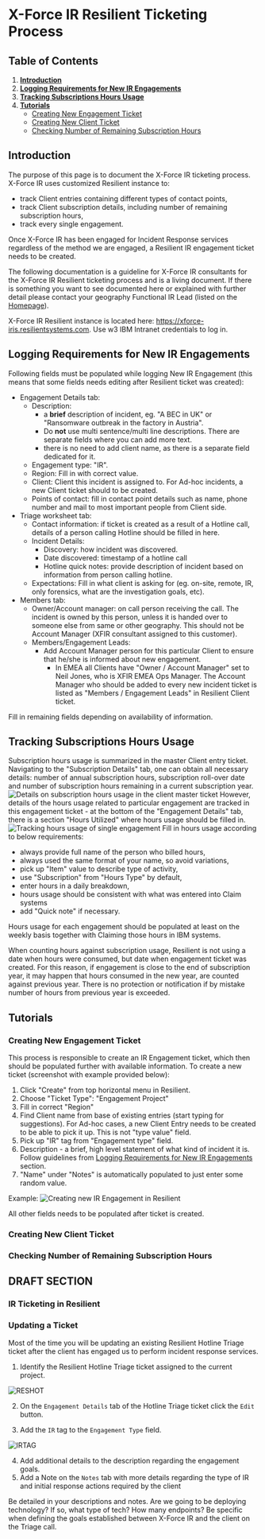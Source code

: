 

# X-Force IR Resilient Ticketing Process

## Table of Contents
1. **[Introduction](#Introduction)**
2. **[Logging Requirements for New IR Engagements](#Logging-Requirements-for-New-IR-Engagements)**
3. **[Tracking Subscriptions Hours Usage](#Tracking-Subscriptions-Hours-Usage)**
4. **[Tutorials](#Tutorials)**
	- [Creating New Engagement Ticket](#Creating-New-Engagement-Ticket)
	- [Creating New Client Ticket](#Creating-New-Client-Ticket)
	- [Checking Number of Remaining Subscription Hours](#Checking-Number-of-Remaining-Subscription-Hours)

## Introduction
The purpose of this page is to document the X-Force IR ticketing process. X-Force IR uses customized Resilient instance to:
- track Client entries containing different types of contact points,
- track Client subscription details, including number of remaining subscription hours,
- track every single engagement.

Once X-Force IR has been engaged for Incident Response services regardless of the method we are engaged, a Resilient IR engagement ticket needs to be created.

The following documentation is a guideline for X-Force IR consultants for the X-Force IR Resilient ticketing process and is a living document. If there is something you want to see documented here or explained with further detail please contact your geography Functional IR Lead (listed on the [Homepage](https://github.ibm.com/XFIR/DFIR-wiki/blob/master/Home.md)).

X-Force IR Resilient instance is located here: https://xforce-iris.resilientsystems.com. Use w3 IBM Intranet credentials to log in.

## Logging Requirements for New IR Engagements
Following fields must be populated while logging New IR Engagement (this means that some fields needs editing after Resilient ticket was created):
- Engagement Details tab:
	- Description:
		- a **brief** description of incident, eg. "A BEC in UK" or "Ransomware outbreak in the factory in Austria".
		- Do **not** use multi sentence/multi line descriptions. There are separate fields where you can add more text.
		- there is no need to add client name, as there is a separate field dedicated for it.
	- Engagement type: "IR".
	- Region: Fill in with correct value.
	- Client: Client this incident is assigned to. For Ad-hoc incidents, a new Client ticket should to be created.
	- Points of contact: fill in contact point details such as name, phone number and mail to most important people from Client side.
- Triage worksheet tab:
	- Contact information: if ticket is created as a result of a Hotline call, details of a person calling Hotline should be filled in here.
	- Incident Details:
		- Discovery: how incident was discovered.
		- Date discovered: timestamp of a hotline call
		- Hotline quick notes: provide description of incident based on information from person calling hotline.
	- Expectations: Fill in what client is asking for (eg. on-site, remote, IR, only forensics, what are the investigation goals, etc).
- Members tab:
	- Owner/Account manager: on call person receiving the call. The incident is owned by this person, unless it is handed over to someone else from same or other geography. This should not be Account Manager (XFIR consultant assigned to this customer).
	- Members/Engagement Leads: 
		- Add Account Manager person for this particular Client to ensure that he/she is informed about new engagement. 
			- In EMEA all Clients have "Owner / Account Manager" set to Neil Jones, who is XFIR EMEA Ops Manager. The Account Manager who should be added to every new incident ticket is listed as "Members / Engagement Leads" in Resilient Client ticket. 

Fill in remaining fields depending on availability of information.

## Tracking Subscriptions Hours Usage
Subscription hours usage is summarized in the master Client entry ticket. Navigating to the "Subscription Details" tab, one can obtain all necessary details: number of annual subscription hours, subscription roll-over date and number of subscription hours remaining in a current subscription year.
![Details on subscription hours usage in the client master ticket](https://github.ibm.com/XFIR/DFIR-wiki/wiki/DFIR/Resilient_tracking_subscription_hours_usage.png)
However, details of the hours usage related to particular engagement are tracked in this engagement ticket - at the bottom of the "Engagement Details" tab, there is a section "Hours Utilized" where hours usage should be filled in.
![Tracking hours usage of single engagement](https://github.ibm.com/XFIR/DFIR-wiki/wiki/DFIR/Resilient_tracking_hours_usage_in_engagement.png)
Fill in hours usage according to below requirements:
- always provide full name of the person who billed hours,
- always used the same format of your name, so avoid variations,
- pick up "Item" value to describe type of activity,
- use "Subscription" from "Hours Type" by default,
- enter hours in a daily breakdown,
- hours usage should be consistent with what was entered into Claim systems
- add "Quick note" if necessary.

Hours usage for each engagement should be populated at least on the weekly basis together with Claiming those hours in IBM systems.

When counting hours against subscription usage, Resilient is not using a date when hours were consumed, but date when engagement ticket was created. For this reason, if engagement is close to the end of subscription year, it may happen that hours consumed in the new year, are counted against previous year. There is no protection or notification if by mistake number of hours from previous year is exceeded. 


## Tutorials

### Creating New Engagement Ticket
This process is responsible to create an IR Engagement ticket, which then should be populated further with available information. To create a new ticket (screenshot with example provided below):
 1. Click "Create" from top horizontal menu in Resilient.
 2. Choose "Ticket Type": "Engagement Project"
 3. Fill in correct "Region"
 4. Find Client name from base of existing entries (start typing for suggestions). For Ad-hoc cases, a new Client Entry needs to be created to be able to pick it up. This is not "type value" field.
 5. Pick up "IR" tag from "Engagement type" field.
 6. Description - a brief, high level statement of what kind of incident it is. Follow guidelines from [Logging Requirements for New IR Engagements](#Logging-Requirements-for-New-IR-Engagements) section.
 7. "Name" under "Notes" is automatically populated to just enter some random value.

Example:
![Creating new IR Engagement in Resilient](https://github.ibm.com/XFIR/DFIR-wiki/wiki/DFIR/Resilient_New_IR_Engagement.png)

All other fields needs to be populated after ticket is created.

### Creating New Client Ticket

### Checking Number of Remaining Subscription Hours

## DRAFT SECTION



### IR Ticketing in Resilient



### Updating a Ticket

Most of the time you will be updating an existing Resilient Hotline Triage ticket after the client has engaged us to perform incident response services. 

1. Identify the Resilient Hotline Triage ticket assigned to the current project.

![RESHOT](https://github.ibm.com/XFIR/DFIR-wiki/wiki/DFIR/Resilient_Hotline.png)
 
2. On the `Engagement Details` tab of the Hotline Triage ticket click the `Edit` button.

3. Add the `IR` tag to the `Engagement Type` field.

![IRTAG](https://github.ibm.com/XFIR/DFIR-wiki/wiki/DFIR/Resilient_Hotline02.png)

4. Add additional details to the description regarding the engagement goals.
5. Add a Note on the `Notes` tab with more details regarding the type of IR and initial response actions required by the client

Be detailed in your descriptions and notes. Are we going to be deploying technology? If so, what type of tech? How many endpoints? Be specific when defining the goals established between X-Force IR and the client on the Triage call.


